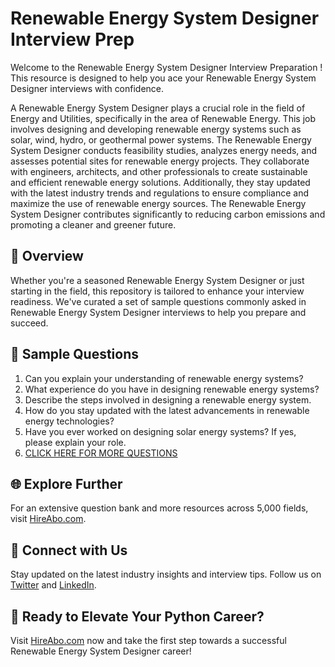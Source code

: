 # Renewable Energy System Designer Interview Prep

Welcome to the Renewable Energy System Designer Interview Preparation ! This resource is designed to help you ace your Renewable Energy System Designer interviews with confidence.

A Renewable Energy System Designer plays a crucial role in the field of Energy and Utilities, specifically in the area of Renewable Energy. This job involves designing and developing renewable energy systems such as solar, wind, hydro, or geothermal power systems. The Renewable Energy System Designer conducts feasibility studies, analyzes energy needs, and assesses potential sites for renewable energy projects. They collaborate with engineers, architects, and other professionals to create sustainable and efficient renewable energy solutions. Additionally, they stay updated with the latest industry trends and regulations to ensure compliance and maximize the use of renewable energy sources. The Renewable Energy System Designer contributes significantly to reducing carbon emissions and promoting a cleaner and greener future.

## 🚀 Overview

Whether you're a seasoned Renewable Energy System Designer or just starting in the field, this repository is tailored to enhance your interview readiness. We've curated a set of sample questions commonly asked in Renewable Energy System Designer interviews to help you prepare and succeed.

## 📝 Sample Questions

1. Can you explain your understanding of renewable energy systems?
2. What experience do you have in designing renewable energy systems?
3. Describe the steps involved in designing a renewable energy system.
4. How do you stay updated with the latest advancements in renewable energy technologies?
5. Have you ever worked on designing solar energy systems? If yes, please explain your role.
6. [CLICK HERE FOR MORE QUESTIONS](https://hireabo.com/job/20_0_36/Renewable%20Energy%20System%20Designer)

## 🌐 Explore Further

For an extensive question bank and more resources across 5,000 fields, visit [HireAbo.com](https://www.hireabo.com).

## 📱 Connect with Us

Stay updated on the latest industry insights and interview tips. Follow us on [Twitter](https://twitter.com/hireabo) and [LinkedIn](https://www.linkedin.com/in/hire-abo-3609972a8/).

## 🚀 Ready to Elevate Your Python Career?

Visit [HireAbo.com](https://www.hireabo.com) now and take the first step towards a successful Renewable Energy System Designer career!